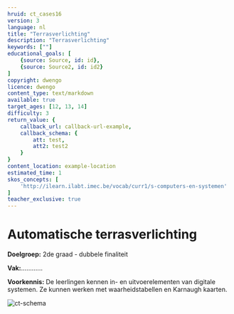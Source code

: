 ```yaml
---
hruid: ct_cases16
version: 3
language: nl
title: "Terrasverlichting"
description: "Terrasverlichting"
keywords: [""]
educational_goals: [
    {source: Source, id: id}, 
    {source: Source2, id: id2}
]
copyright: dwengo
licence: dwengo
content_type: text/markdown
available: true
target_ages: [12, 13, 14]
difficulty: 3
return_value: {
    callback_url: callback-url-example,
    callback_schema: {
        att: test,
        att2: test2
    }
}
content_location: example-location
estimated_time: 1
skos_concepts: [
    'http://ilearn.ilabt.imec.be/vocab/curr1/s-computers-en-systemen'
]
teacher_exclusive: true
---
```

# Automatische terrasverlichting

**Doelgroep:** 2de graad - dubbele finaliteit 

**Vak:**............

**Voorkennis:** De leerlingen kennen in- en uitvoerelementen van digitale systemen. Ze kunnen werken met waarheidstabellen en Karnaugh kaarten.

![ct-schema](@learning-object/m_ct_cases16/nl/3)

